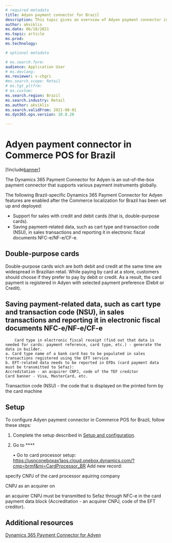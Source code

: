 ```yaml
---
# required metadata
title: Adyen payment connector for Brazil
description: This topic gives an overview of Adyen payment connector in Microsoft Dynamics 365 Commerce point of sale (POS) for Brazil.
author: akviklis
ms.date: 06/10/2021
ms.topic: article
ms.prod: 
ms.technology: 

# optional metadata

# ms.search.form:
audience: Application User
# ms.devlang: 
ms.reviewer: v-chgri
#ms.search.scope: Retail
# ms.tgt_pltfrm: 
# ms.custom: 
ms.search.region: Brazil
ms.search.industry: Retail
ms.author: akviklis
ms.search.validFrom: 2021-08-01
ms.dyn365.ops.version: 10.0.20

---
```


# Adyen payment connector in Commerce POS for Brazil

[!include[banner](../includes/banner.md)]

The Dynamics 365 Payment Connector for Adyen is an out-of-the-box payment connector that supports various payment instruments globally. 

The following Brazil-specific Dynamics 365 Payment Connector for Adyen features are enabled after the Commerce localization for Brazil has been set up and deployed:

- Support for sales with credit and debit cards (that is, double-purpose cards).
- Saving payment-related data, such as cart type and transaction code (NSU), in sales transactions and reporting it in electronic fiscal documents NFC-e/NF-e/CF-e.

## Double-purpose cards

Double-purpose cards wich are both debit and credit at the same time are widespread in Brazilian retail. 
While paying by card at a store, customers should choose if they prefer to pay by debit or credit.
As a result, the card payment is registered in Adyen with selected payment preference (Debit or Credit).




## Saving payment-related data, such as cart type and transaction code (NSU), in sales transactions and reporting it in electronic fiscal documents NFC-e/NF-e/CF-e
		Card type in electronic fiscal receipt (find out that data is needed for cards: payment reference, card type, etc.) - generate the data in builder.
	a. Card type name of a bank card has to be populated in sales transactions registered using the EFT service
	b. EFT-related data needs to be reported in EFDs (card payment data must be transmitted to Sefaz): 
	Accreditation - an acquirer CNPJ, code of the TEF creditor
	Card banner - Visa, MasterCard, etc.
Transaction code (NSU) - the code that is displayed on the printed form by the card machine

## Setup
To configure Adyen payment connector in Commerce POS for Brazil, follow these steps:

1. Complete the setup described in [Setup and configuration](../dev-itpro/adyen-connector.md#setup-and-configuration).
1. Go to ****

	• Go to card processor setup: https://usnconeboxax1aos.cloud.onebox.dynamics.com/?cmp=brmf&mi=CardProcessor_BR
	Add new record:

specify CNPJ of the card processor aquiring company

CNPJ as an acquirer on 

an acquirer CNPJ must be transmitted to Sefaz through NFC-e in the card payment data block (Accreditation - an acquirer CNPJ, code of the EFT creditor).




## Additional resources

[Dynamics 365 Payment Connector for Adyen](../dev-itpro/adyen-connector.md)